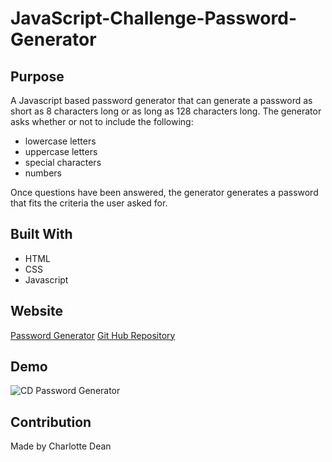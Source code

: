 # JavaScript-Challenge-Password-Generator

## Purpose
A Javascript based password generator that can generate a password as short as 8 characters long or as long as 128 characters long.  The generator asks whether or not to include the following: 
* lowercase letters
* uppercase letters
* special characters
* numbers

Once questions have been answered, the generator generates a password that fits the criteria the user asked for.  

## Built With
* HTML
* CSS
* Javascript

## Website
<a href="https://cedean1029.github.io/JavaScript-Challenge-Password-Generator/" target="_blank">Password Generator</a>
<a href="https://github.com/cedean1029/JavaScript-Challenge-Password-Generator" target="_blank">Git Hub Repository</a>

## Demo
![CD Password Generator](https://user-images.githubusercontent.com/95880256/149684641-07ae627c-5d4c-4dea-98a9-cc22fa7d7793.gif)

## Contribution
Made by Charlotte Dean
